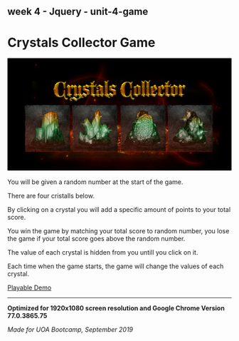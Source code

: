 ## week 4 - Jquery - unit-4-game

# Crystals Collector Game

![Banner](assets/images/githubtpl.png)

You will be given a random number at the start of the game.

There are four cristalls below.

By clicking on a crystal you will add a specific amount of points to your total score.

You win the game by matching your total score to random number, you lose the game if your total score goes above the random number.

The value of each crystal is hidden from you untill you click on it.

Each time when the game starts, the game will change the values of each crystal.


[Playable Demo](https://malinkamell.github.io/unit-4-game/)

---

**Optimized for 1920x1080 screen resolution and Google Chrome Version 77.0.3865.75**

_Made for UOA Bootcamp, September 2019_
